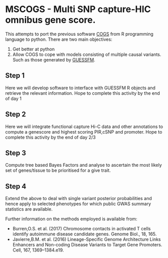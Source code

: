 # MSCOGS - **M**ulti **S**NP **c**apture-HIC omnibus **g**ene **s**core. 
 
This attempts to port the previous software [COGS](https://github.com/ollyburren/CHIGP) from R programming language to python. There are two main objectives:

1. Get better at python
2. Allow COGS to cope with models consisting of multiple causal variants. Such as those generated by [GUESSFM](http://journals.plos.org/plosgenetics/article?id=10.1371/journal.pgen.1005272).
 
## Step 1

Here we will develop software to interface with GUESSFM R objects and retrieve the relevant information. Hope to complete this activity by the end of day 1

## Step 2

Here we will integrate functional capture Hi-C data and other annotations to compute a genescore and highest scoring PIR,cSNP and promoter. Hope to complete this activity by the end of day 2/3

## Step 3

Compute tree based Bayes Factors and analyse to ascertain the most likely set of genes/tissue to be prioritised for a give trait.

## Step 4

Extend the above to deal with single variant posterior probabilities and hence apply to selected phenotypes for which public GWAS summary statistics are available.

Further information on the methods employed is available from: 

- Burren,O.S. et al. (2017) Chromosome contacts in activated T cells identify autoimmune disease candidate genes. Genome Biol., 18, 165.
- Javierre,B.M. et al. (2016) Lineage-Specific Genome Architecture Links Enhancers and Non-coding Disease Variants to Target Gene Promoters. Cell, 167, 1369–1384.e19.
